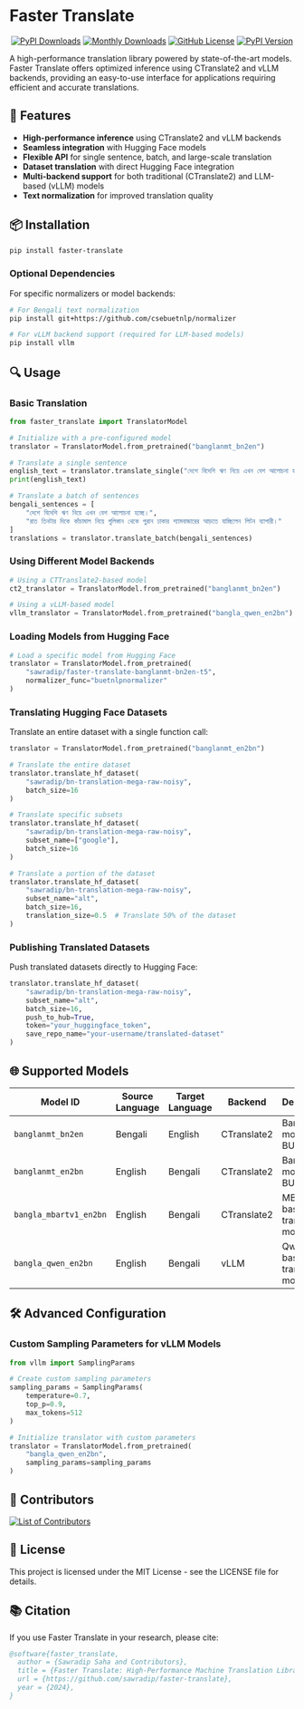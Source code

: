 # Faster Translate

<div align="center">

[![PyPI Downloads](https://static.pepy.tech/badge/faster-translate)](https://pepy.tech/projects/faster-translate)
[![Monthly Downloads](https://static.pepy.tech/badge/faster-translate/month)](https://pepy.tech/projects/faster-translate)
[![GitHub License](https://img.shields.io/github/license/sawradip/faster-translate)](https://github.com/sawradip/faster-translate/blob/main/LICENSE)
[![PyPI Version](https://img.shields.io/pypi/v/faster-translate)](https://pypi.org/project/faster-translate/)

</div>

A high-performance translation library powered by state-of-the-art models. Faster Translate offers optimized inference using CTranslate2 and vLLM backends, providing an easy-to-use interface for applications requiring efficient and accurate translations.

## 🚀 Features

- **High-performance inference** using CTranslate2 and vLLM backends
- **Seamless integration** with Hugging Face models
- **Flexible API** for single sentence, batch, and large-scale translation
- **Dataset translation** with direct Hugging Face integration
- **Multi-backend support** for both traditional (CTranslate2) and LLM-based (vLLM) models
- **Text normalization** for improved translation quality

## 📦 Installation

```bash
pip install faster-translate
```

### Optional Dependencies

For specific normalizers or model backends:

```bash
# For Bengali text normalization
pip install git+https://github.com/csebuetnlp/normalizer

# For vLLM backend support (required for LLM-based models)
pip install vllm
```

## 🔍 Usage

### Basic Translation

```python
from faster_translate import TranslatorModel

# Initialize with a pre-configured model
translator = TranslatorModel.from_pretrained("banglanmt_bn2en")

# Translate a single sentence
english_text = translator.translate_single("দেশে বিদেশি ঋণ নিয়ে এখন বেশ আলোচনা হচ্ছে।")
print(english_text)

# Translate a batch of sentences
bengali_sentences = [
    "দেশে বিদেশি ঋণ নিয়ে এখন বেশ আলোচনা হচ্ছে।",
    "রাত তিনটার দিকে কাঁচামাল নিয়ে গুলিস্তান থেকে পুরান ঢাকার শ্যামবাজারের আড়তে যাচ্ছিলেন লিটন ব্যাপারী।"
]
translations = translator.translate_batch(bengali_sentences)
```

### Using Different Model Backends

```python
# Using a CTTranslate2-based model
ct2_translator = TranslatorModel.from_pretrained("banglanmt_bn2en")

# Using a vLLM-based model
vllm_translator = TranslatorModel.from_pretrained("bangla_qwen_en2bn")
```

### Loading Models from Hugging Face

```python
# Load a specific model from Hugging Face
translator = TranslatorModel.from_pretrained(
    "sawradip/faster-translate-banglanmt-bn2en-t5",
    normalizer_func="buetnlpnormalizer"
)
```

### Translating Hugging Face Datasets

Translate an entire dataset with a single function call:

```python
translator = TranslatorModel.from_pretrained("banglanmt_en2bn")

# Translate the entire dataset
translator.translate_hf_dataset(
    "sawradip/bn-translation-mega-raw-noisy", 
    batch_size=16
)

# Translate specific subsets
translator.translate_hf_dataset(
    "sawradip/bn-translation-mega-raw-noisy",
    subset_name=["google"], 
    batch_size=16
)

# Translate a portion of the dataset
translator.translate_hf_dataset(
    "sawradip/bn-translation-mega-raw-noisy",
    subset_name="alt",
    batch_size=16, 
    translation_size=0.5  # Translate 50% of the dataset
)
```

### Publishing Translated Datasets

Push translated datasets directly to Hugging Face:

```python
translator.translate_hf_dataset(
    "sawradip/bn-translation-mega-raw-noisy",
    subset_name="alt",
    batch_size=16, 
    push_to_hub=True,
    token="your_huggingface_token",
    save_repo_name="your-username/translated-dataset"
)
```

## 🌐 Supported Models

| Model ID | Source Language | Target Language | Backend | Description |
|----------|----------------|----------------|---------|-------------|
| `banglanmt_bn2en` | Bengali | English | CTranslate2 | BanglaNMT model from BUET |
| `banglanmt_en2bn` | English | Bengali | CTranslate2 | BanglaNMT model from BUET |
| `bangla_mbartv1_en2bn` | English | Bengali | CTranslate2 | MBart-based translation model |
| `bangla_qwen_en2bn` | English | Bengali | vLLM | Qwen-based translation model |

## 🛠️ Advanced Configuration

### Custom Sampling Parameters for vLLM Models

```python
from vllm import SamplingParams

# Create custom sampling parameters
sampling_params = SamplingParams(
    temperature=0.7,
    top_p=0.9,
    max_tokens=512
)

# Initialize translator with custom parameters
translator = TranslatorModel.from_pretrained(
    "bangla_qwen_en2bn", 
    sampling_params=sampling_params
)
```

## 💪 Contributors

<a href="https://github.com/sawradip/faster-translate/graphs/contributors">
  <img src="https://contributors-img.web.app/image?repo=sawradip/faster-translate" alt="List of Contributors"/>
</a>

## 📄 License

This project is licensed under the MIT License - see the LICENSE file for details.

## 📚 Citation

If you use Faster Translate in your research, please cite:

```bibtex
@software{faster_translate,
  author = {Sawradip Saha and Contributors},
  title = {Faster Translate: High-Performance Machine Translation Library},
  url = {https://github.com/sawradip/faster-translate},
  year = {2024},
}
```